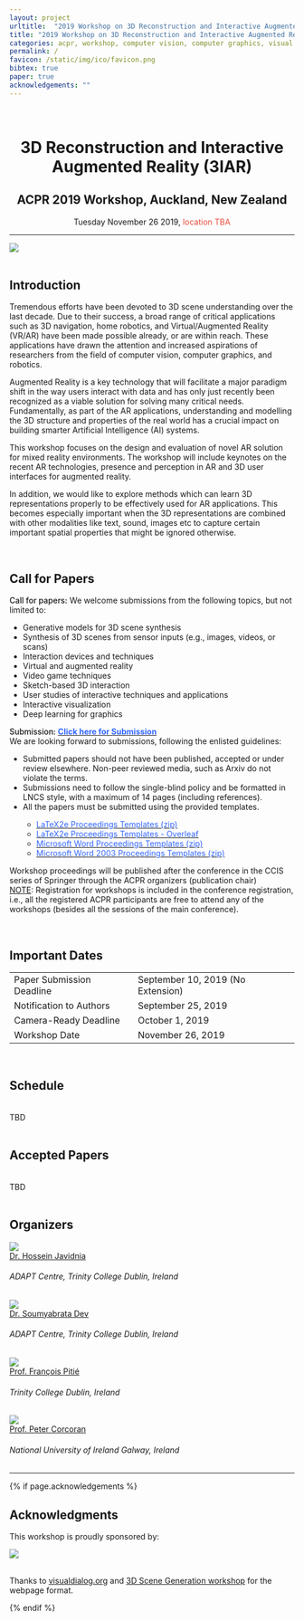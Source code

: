 ```yaml
---
layout: project
urltitle:  "2019 Workshop on 3D Reconstruction and Interactive Augmented Reality (3IAR)"
title: "2019 Workshop on 3D Reconstruction and Interactive Augmented Reality (3IAR)"
categories: acpr, workshop, computer vision, computer graphics, visual learning, simulation environments, robotics, machine learning, reinforcement learning, augmented reality
permalink: /
favicon: /static/img/ico/favicon.png
bibtex: true
paper: true
acknowledgements: ""
---
```


<br>
<div class="row">
  <div class="col-xs-12">
    <center><h1>3D Reconstruction and Interactive Augmented Reality (3IAR)</h1></center>
    <center><h2>ACPR 2019 Workshop, Auckland, New Zealand</h2></center>
    <!-- <center><span style="color:#e74c3c;font-weight:400;">Time and location TBA</span></center> -->
    <center>Tuesday November 26 2019, <span style="color:#e74c3c;font-weight:400;">location TBA</span></center>
  </div>
</div>

<hr>

<div class="row">
  <div class="col-md-12">
    <img src="{{ "/static/img/people/splash.jpg" | prepend:site.baseurl }}">
  </div>
</div>

<br>
<div class="row" id="intro">
  <div class="col-xs-12">
    <h2>Introduction</h2>
  </div>
</div>
<div class="row">
  <div class="col-xs-12">
    <p>
      Tremendous efforts have been devoted to 3D scene understanding over the last decade. Due to their success, a broad range of critical applications such as 3D navigation, home robotics, and Virtual/Augmented Reality (VR/AR) have been made possible already, or are within reach. These applications have drawn the attention and increased aspirations of researchers from the field of computer vision, computer graphics, and robotics.
    </p>
    <p>
      Augmented Reality is a key technology that will facilitate a major paradigm shift in the way users interact with data and has only just recently been recognized as a viable solution for solving many critical needs. Fundamentally, as part of the AR applications, understanding and modelling the 3D structure and properties of the real world has a crucial impact on building smarter Artificial Intelligence (AI) systems.
    </p>
    <p>
      This workshop focuses on the design and evaluation of novel AR solution for mixed reality environments. The workshop will include keynotes on the recent AR technologies, presence and perception in AR and 3D user interfaces for augmented reality.
    </p>
    <p>
      In addition, we would like to explore methods which can learn 3D representations properly to be effectively used for AR applications. This becomes especially important when the 3D representations are combined with other modalities like text, sound, images etc to capture certain important spatial properties that might be ignored otherwise.
    </p>
  </div>
</div> <br>   

<div class="row" id="cfp">
  <div class="col-xs-12">
    <h2>Call for Papers</h2>
  </div>
</div>
<div class="row">
  <div class="col-xs-12">
    <p>
      <span style="font-weight:500;">Call for papers:</span> We welcome submissions from the following topics, but not limited to:
    </p>
    <ul>
      <li>Generative models for 3D scene synthesis</li>
      <li>Synthesis of 3D scenes from sensor inputs (e.g., images, videos, or scans)</li>
      <li>Interaction devices and techniques</li>
      <li>Virtual and augmented reality</li>
      <li>Video game techniques</li>
      <li>Sketch-based 3D interaction</li>
      <li>User studies of interactive techniques and applications</li>
      <li>Interactive visualization</li>
      <li>Deep learning for graphics</li>
    </ul>
    <p>
      <span style="font-weight:500;">Submission: </span><strong><a href="https://cmt3.research.microsoft.com/3IAR2019" target="_blank" rel="noopener"><span style="color: #3366ff;">Click here for Submission</span></a></strong>
<br>We are looking forward to submissions, following the enlisted guidelines:
      <ul>
<li>Submitted papers should not have been published, accepted or under review elsewhere. Non-peer reviewed media, such as Arxiv do not violate the terms.</li>
<li>Submissions need to follow the single-blind policy and be formatted in LNCS style, with a maximum of 14 pages (including references).</li>
<li>All the papers must be submitted using the provided templates.</li>
     <ul>
        <li><a href="ftp://ftp.springernature.com/cs-proceeding/llncs/llncs2e.zip"><span style="color: #3366ff;">LaTeX2e Proceedings Templates (zip)</span></a></li>
        <li><a href="https://www.overleaf.com/latex/templates/springer-lecture-notes-in-computer-science/kzwwpvhwnvfj#.WuA4JS5uZpi"><span style="color: #3366ff;">LaTeX2e Proceedings Templates - Overleaf</span></a></li>
       <li><a href="ftp://ftp.springernature.com/cs-proceeding/llncs/word/splnproc1703.zip"><span style="color: #3366ff;">Microsoft Word Proceedings Templates (zip)</span></a></li>
       <li><a href="https://resource-cms.springernature.com/springer-cms/rest/v1/content/7117506/data/v1"><span style="color: #3366ff;">Microsoft Word 2003 Proceedings Templates (zip)</span></a></li>
     </ul>
        </ul>
Workshop proceedings will be published after the conference in the CCIS series of Springer through the ACPR organizers (publication chair)
<br><u>NOTE</u>: Registration for workshops is included in the conference registration, i.e., all the registered ACPR participants are free to attend any of the workshops (besides all the sessions of the main conference).
    </p>
  </div>
</div><br>

<div class="row" id="dates">
  <div class="col-xs-12">
    <h2>Important Dates</h2>
  </div>
</div>

<div class="row">
  <div class="col-xs-12">
    <table class="table table-striped">
      <tbody>
        <tr>
          <td>Paper Submission Deadline</td>
          <td>September 10, 2019 (No Extension)</td>
        </tr>
        <tr>
          <td>Notification to Authors</td>
          <td>September 25, 2019</td>
        </tr>
        <tr>
          <td>Camera-Ready Deadline</td>
          <td>October 1, 2019</td>
        </tr>
        <tr>
          <td>Workshop Date</td>
          <td>November 26, 2019</td>
        </tr>
      </tbody>
    </table>
  </div>
</div><br>


<div class="row" id="schedule">
  <div class="col-xs-12">
    <h2>Schedule</h2>
  </div>
</div>

<br>
<div class="row">
  <div class="col-md-12">
  TBD
  </div>
</div>

<br>
<div class="row">
  <div class="col-md-12">
    <h2>Accepted Papers</h2>
  </div>
</div>

<br>
<div class="row">
  <div class="col-md-12">
  TBD
  </div>
</div>

<br>
<div class="row" id="organizers">
  <div class="col-xs-12">
    <h2>Organizers</h2>
  </div>
</div>

<div class="row">

  <div class="col-xs-2">
    <a href="https://www.hjavidnia.com/">
      <img class="people-pic" src="{{ "/static/img/people/hossein.png" | prepend:site.baseurl }}">
    </a>
    <div class="people-name">
      <a href="https://www.hjavidnia.com/">Dr. Hossein Javidnia</a>
      <h6>ADAPT Centre, Trinity College Dublin, Ireland</h6>
    </div>
  </div>

  <div class="col-xs-2">
    <a href="https://soumyabrata.dev/">
      <img class="people-pic" src="{{ "/static/img/people/som.png" | prepend:site.baseurl }}">
    </a>
    <div class="people-name">
      <a href="https://soumyabrata.dev/">Dr. Soumyabrata Dev</a>
      <h6>ADAPT Centre, Trinity College Dublin, Ireland</h6>
    </div>
  </div>

  <div class="col-xs-2">
    <a href="https://www.tcd.ie/research/profiles/?profile=pitief">
      <img class="people-pic" src="{{ "/static/img/people/francois.png" | prepend:site.baseurl }}">
    </a>
    <div class="people-name">
      <a href="https://www.tcd.ie/research/profiles/?profile=pitief">Prof. François Pitié</a>
      <h6>Trinity College Dublin, Ireland</h6>
    </div>
  </div>

  <div class="col-xs-2">
    <a href="http://www.nuigalway.ie/our-research/people/engineering-and-informatics/petercorcoran/">
      <img class="people-pic" src="{{ "/static/img/people/peter.png" | prepend:site.baseurl }}">
    </a>
    <div class="people-name">
      <a href="http://www.nuigalway.ie/our-research/people/engineering-and-informatics/petercorcoran/">Prof. Peter Corcoran</a>
      <h6>National University of Ireland Galway, Ireland</h6>
    </div>
  </div>
</div>

<hr>

{% if page.acknowledgements %}
<div class="row">
  <div class="col-xs-12">
    <h2>Acknowledgments</h2>
  </div>
</div>
<a name="/acknowledgements"></a>
<div class="row">
  <div class="col-xs-12">
    <p>
      This workshop is proudly sponsored by: 
    </p>
  </div>
</div>
<div class="row">
  <div class="col-md-4">
    <a href="https://www.adaptcentre.ie/"><img src="{{ "/static/img/people/Adapt_Logo_RGB2.png" | prepend:site.baseurl }}"></a>
  </div>
</div><br>
<div class="row">
  <div class="col-xs-12">
    <p>
      Thanks to <a href="https://visualdialog.org/">visualdialog.org</a> and <a href="https://3dscenegen.github.io/">3D Scene Generation workshop</a> for the webpage format.
    </p>
  </div>
</div>
{% endif %}
